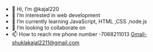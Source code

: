 - 👋 Hi, I’m @kajal220
- 👀 I’m interested in web development 
- 🌱 I’m currently learning JavaScript, HTML ,CSS ,node.js
- 💞️ I’m looking to collaborate on 
- 📫 How to reach me phone number -7068211013
Gmail-shuklakajal2211@gmail.com

<!---
kajal220/kajal220 is a ✨ special ✨ repository because its `README.md` (this file) appears on your GitHub profile.
You can click the Preview link to take a look at your changes.
--->
